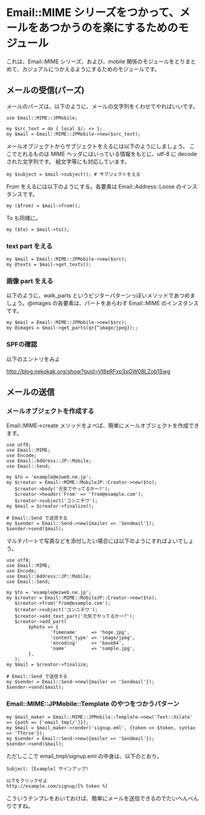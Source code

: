 Email::MIME シリーズをつかって、メールをあつかうのを楽にするためのモジュール
============================================================================

これは、Email::MIME シリーズ、および、mobile 関係のモジュールをとりまとめて、カジュアルにつかえるようにするためのモジュールです。

メールの受信(パーズ)
--------------------

メールのパーズは、以下のように、メールの文字列をくわせてやればいいです。

    use Email::MIME::JPMobile;

    my $src_text = do { local $/; <> };
    my $mail = Email::MIME::JPMobile->new($src_text);

メールオブジェクトからサブジェクトをえるには以下のようにしましょう。
ここでとれるものは MIME ヘッダにはいっている情報をもとに、utf-8 に decode された文字列です。
絵文字等にも対応しています。

    my $subject = $mail->subject(); # サブジェクトをえる

From をえるには以下のようにする。各要素は Email::Address::Loose のインスタンスです。

    my ($from) = $mail->from();

To も同様に。

    my ($to) = $mail->to();

### text part をえる

    my $mail = Email::MIME::JPMobile->new($src);
    my @texts = $mail->get_texts();

### 画像 part をえる

以下のように、walk_parts というビジターパターンっぽいメソッドであつめましょう。@images の各要素は、パートをあらわす Email::MIME のインスタンスです。

    my $mail = Email::MIME::JPMobile->new($src);
    my @images = $mail->get_parts(qr{^image/jpeg});;

### SPFの確認

以下のエントリをみよ

http://blog.nekokak.org/show?guid=Vl8eRFxp3xGW08LZob1Swg

メールの送信
------------

### メールオブジェクトを作成する

Email::MIME->create メソッドをよべば、簡単にメールオブジェクトを作成できます。

    use utf8;
    use Email::MIME;
    use Encode;
    use Email::Address::JP::Mobile;
    use Email::Send;

    my $to = 'example@ezweb.ne.jp';
    my $creator = Email::MIME::MobileJP::Creator->new($to);
       $creator->body('元気でやってるかー?');
       $creator->header('From' => 'from@example.com');
       $creator->subject('コンニチワ');
    my $mail = $creator->finalize();

    # Email::Send で送信する
    my $sender = Email::Send->new({mailer => 'Sendmail'});
    $sender->send($mail);

マルチパートで写真などを添付したい場合には以下のようにすればよいでしょう。

    use utf8;
    use Email::MIME;
    use Encode;
    use Email::Address::JP::Mobile;
    use Email::Send;

    my $to = 'example@ezweb.ne.jp';
    my $creator = Email::MIME::MobileJP::Creator->new($to);
       $creator->from('from@example.com');
       $creator->subject('コンニチワ');
       $creator->add_text_part('元気でやってるかー?');
       $creator->add_part(
            $photo => {
                    'fimename'     => 'hoge.jpg',
                    'content_type' => 'image/jpeg',
                    'encoding'     => 'base64',
                    'name'         => 'sample.jpg',
            },
       );
    my $mail = $creator->finalize;

    # Email::Send で送信する
    my $sender = Email::Send->new({mailer => 'Sendmail'});
    $sender->send($mail);

### Email::MIME::JPMobile::Template のやつをつかうパターン

    my $mail_maker = Email::MIME::JPMobile::Template->new('Text::Xslate' => {path => ['email_tmpl/']});
    my $mail = $mail_maker->render('signup.eml', {token => $token, syntax => 'TTerse'});
    my $sender = Email::Send->new({mailer => 'Sendmail'});
    $sender->send($mail);

ただしここで email_tmpl/signup.eml の中身は、以下のとおり。

    Subject: [Example] サインアップ!

    以下をクリックせよ
    http://example.com/signup/[% token %]

こういうテンプレをおいておけば、簡単にメールを送信できるのでたいへんべんりですね。

